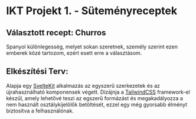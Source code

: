 # IKT Projekt 1. - Süteményreceptek

## Választott recept: Churros

  Spanyol különlegesség, melyet sokan szeretnek, személy szerint ezen emberek közé tartozom, ezért esett erre a választásom.

## Elkészítési Terv:
  Alapja egy [SvelteKit]('https://kit.svelte.dev/') alkalmazás az egyszerű szerkezetek és az újrahasználható komponensek végett. Dizájnja a [TailwindCSS](https://tailwindcss.com/) framework-el készül, amely lehetővé teszi az egszerű formázást és megakadályozza a nem használt osztálykijelölők betöltését, ezzel egy még gyorsabb élményt biztosítva a felhasználónak.
